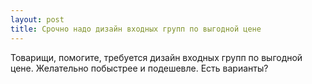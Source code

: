 ```yaml
---
layout: post 
title: Срочно надо дизайн входных групп по выгодной цене 
--- 
```

Товарищи, помогите, требуется дизайн входных групп по выгодной цене. Желательно побыстрее и подешевле. Есть варианты?